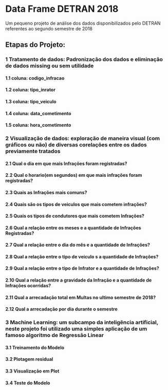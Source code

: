 # Data Frame DETRAN 2018
Um pequeno projeto de análise dos dados disponibilizados pelo DETRAN referentes ao segundo semestre de 2018

## Etapas do Projeto:

### 1 Tratamento de dados: Padronização dos dados e eliminação de dados missing ou sem utilidade

#### 1.1 coluna: codigo_infracao
#### 1.2 coluna: tipo_inrator
#### 1.3 coluna: tipo_veiculo
#### 1.4 coluna: data_cometimento
#### 1.5 coluna: hora_cometimento

### 2 Visualização de dados: exploração de maneira visual (com gráficos ou não) de diversas corelações entre os dados previamente tratados

#### 2.1 Qual o dia em que mais Infrações foram registradas?
#### 2.2 Qual o horario(em segundos) em que mais infrações foram registradas?
#### 2.3 Quais as Infrações mais comuns?
#### 2.4 Quais são os tipos de veiculos que mais cometem infrações?
#### 2.5 Quais os tipos de condutores que mais cometem Infrações?
#### 2.6 Qual a relação entre os meses e a quantidade de Infrações Registradas?
#### 2.7 Qual a relação entre o dia do mês e a quantidade de Infrações?
#### 2.8 Qual a relação entre o tipo de veiculo s a quantidade de Infrações?
#### 2.9 Qual a relação entre o tipo de Infrator e a quantidade de Infrações?
#### 2.10 Qual a relação entre a gravidade da Infração e a quantidade de Infrações ocorridas?
#### 2.11 Qual a arrecadação total em Multas no ultimo semestre de 2018?
#### 2.12 Qual a arrecadação por dia durante o semestre

### 3 Machine Learning: um subcampo da inteligência artificial, neste projeto foi utilizado uma simples aplicação de um famoso algoritmo de Regressão Linear

#### 3.1 Treinamento do Modelo 
#### 3.2 Plotagem residual
#### 3.3 Visualização em Plot 
#### 3.4 Teste do Modelo

